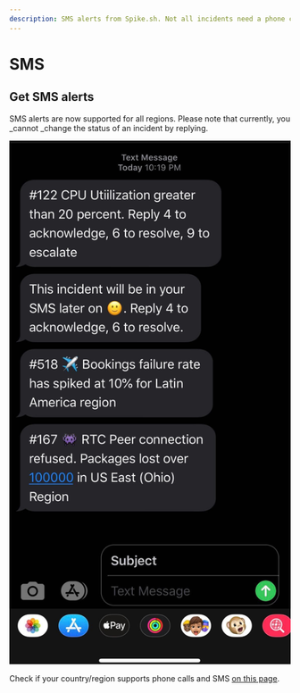 ```yaml
---
description: SMS alerts from Spike.sh. Not all incidents need a phone call to wake you up.
---
```


# SMS

## Get SMS alerts

SMS alerts are now supported for all regions. Please note that currently, you _cannot _change the status of an incident by replying. 

![SMS alerts on Spike.sh](../.gitbook/assets/SMS-on-Spike-sh.png)

Check if your country/region supports phone calls and SMS [on this page](https://app.spike.sh/geo-permissions).
